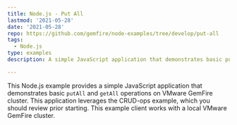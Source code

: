```yaml
---
title: Node.js - Put All
lastmod: '2021-05-28'
date: '2021-05-28'
repo: https://github.com/gemfire/node-examples/tree/develop/put-all
tags:
  - Node.js
type: examples
description: A simple JavaScript application that demonstrates basic putAll and getAll operations on VMware GemFire cluster. This application leverages the CRUD-ops example, which you should review prior starting.

---
```


This Node.js example provides a simple JavaScript application that demonstrates basic `putAll` and `getAll` operations on VMware GemFire cluster. This application leverages the CRUD-ops example, which you should review prior starting. This example client works with a local VMware GemFire cluster.